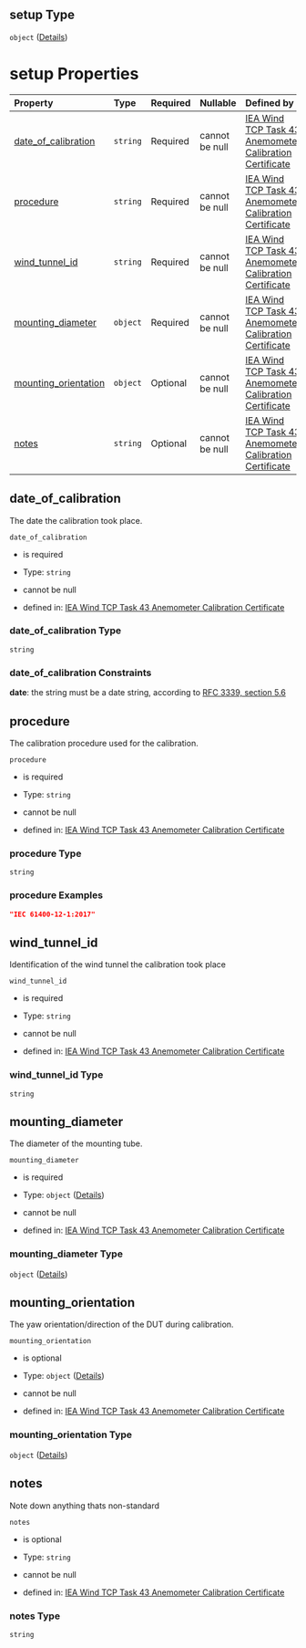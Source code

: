 ## setup Type

`object` ([Details](iea43\_anemometer_calibration-properties-setup.md))

# setup Properties

| Property                                      | Type     | Required | Nullable       | Defined by                                                                                                                                                                                        |
| :-------------------------------------------- | :------- | :------- | :------------- | :------------------------------------------------------------------------------------------------------------------------------------------------------------------------------------------------ |
| [date_of_calibration](#date_of_calibration)   | `string` | Required | cannot be null | [IEA Wind TCP Task 43 Anemometer Calibration Certificate](iea43_anemometer_calibration-properties-setup-properties-date_of_calibration.md "TBD#/properties/setup/properties/date_of_calibration") |
| [procedure](#procedure)                       | `string` | Required | cannot be null | [IEA Wind TCP Task 43 Anemometer Calibration Certificate](iea43_anemometer_calibration-properties-setup-properties-procedure.md "TBD#/properties/setup/properties/procedure")                     |
| [wind_tunnel_id](#wind_tunnel_id)             | `string` | Required | cannot be null | [IEA Wind TCP Task 43 Anemometer Calibration Certificate](iea43_anemometer_calibration-properties-setup-properties-wind_tunnel_id.md "TBD#/properties/setup/properties/wind_tunnel_id")           |
| [mounting_diameter](#mounting_diameter)       | `object` | Required | cannot be null | [IEA Wind TCP Task 43 Anemometer Calibration Certificate](iea43_anemometer_calibration-definitions-quantity.md "TBD#/properties/setup/properties/mounting_diameter")                              |
| [mounting_orientation](#mounting_orientation) | `object` | Optional | cannot be null | [IEA Wind TCP Task 43 Anemometer Calibration Certificate](iea43_anemometer_calibration-definitions-quantity.md "TBD#/properties/setup/properties/mounting_orientation")                           |
| [notes](#notes)                               | `string` | Optional | cannot be null | [IEA Wind TCP Task 43 Anemometer Calibration Certificate](iea43_anemometer_calibration-properties-setup-properties-notes.md "TBD#/properties/setup/properties/notes")                             |

## date_of_calibration

The date the calibration took place.

`date_of_calibration`

*   is required

*   Type: `string`

*   cannot be null

*   defined in: [IEA Wind TCP Task 43 Anemometer Calibration Certificate](iea43\_anemometer_calibration-properties-setup-properties-date_of_calibration.md "TBD#/properties/setup/properties/date_of_calibration")

### date_of_calibration Type

`string`

### date_of_calibration Constraints

**date**: the string must be a date string, according to [RFC 3339, section 5.6](https://tools.ietf.org/html/rfc3339 "check the specification")

## procedure

The calibration procedure used for the calibration.

`procedure`

*   is required

*   Type: `string`

*   cannot be null

*   defined in: [IEA Wind TCP Task 43 Anemometer Calibration Certificate](iea43\_anemometer_calibration-properties-setup-properties-procedure.md "TBD#/properties/setup/properties/procedure")

### procedure Type

`string`

### procedure Examples

```json
"IEC 61400-12-1:2017"
```

## wind_tunnel_id

Identification of the wind tunnel the calibration took place

`wind_tunnel_id`

*   is required

*   Type: `string`

*   cannot be null

*   defined in: [IEA Wind TCP Task 43 Anemometer Calibration Certificate](iea43\_anemometer_calibration-properties-setup-properties-wind_tunnel_id.md "TBD#/properties/setup/properties/wind_tunnel_id")

### wind_tunnel_id Type

`string`

## mounting_diameter

The diameter of the mounting tube.

`mounting_diameter`

*   is required

*   Type: `object` ([Details](iea43\_anemometer_calibration-definitions-quantity.md))

*   cannot be null

*   defined in: [IEA Wind TCP Task 43 Anemometer Calibration Certificate](iea43\_anemometer_calibration-definitions-quantity.md "TBD#/properties/setup/properties/mounting_diameter")

### mounting_diameter Type

`object` ([Details](iea43\_anemometer_calibration-definitions-quantity.md))

## mounting_orientation

The yaw orientation/direction of the DUT during calibration.

`mounting_orientation`

*   is optional

*   Type: `object` ([Details](iea43\_anemometer_calibration-definitions-quantity.md))

*   cannot be null

*   defined in: [IEA Wind TCP Task 43 Anemometer Calibration Certificate](iea43\_anemometer_calibration-definitions-quantity.md "TBD#/properties/setup/properties/mounting_orientation")

### mounting_orientation Type

`object` ([Details](iea43\_anemometer_calibration-definitions-quantity.md))

## notes

Note down anything thats non-standard

`notes`

*   is optional

*   Type: `string`

*   cannot be null

*   defined in: [IEA Wind TCP Task 43 Anemometer Calibration Certificate](iea43\_anemometer_calibration-properties-setup-properties-notes.md "TBD#/properties/setup/properties/notes")

### notes Type

`string`
